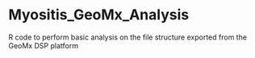 # Myositis_GeoMx_Analysis
R code to perform basic analysis on the file structure exported from the GeoMx DSP platform
